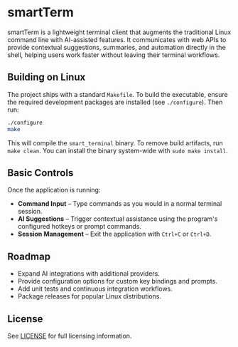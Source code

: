# smartTerm

smartTerm is a lightweight terminal client that augments the traditional Linux command line with AI-assisted features. It communicates with web APIs to provide contextual suggestions, summaries, and automation directly in the shell, helping users work faster without leaving their terminal workflows.

## Building on Linux

The project ships with a standard `Makefile`. To build the executable, ensure the required development packages are installed (see `./configure`). Then run:

```bash
./configure
make
```

This will compile the `smart_terminal` binary. To remove build artifacts, run `make clean`. You can install the binary system-wide with `sudo make install`.

## Basic Controls

Once the application is running:

- **Command Input** – Type commands as you would in a normal terminal session.
- **AI Suggestions** – Trigger contextual assistance using the program's configured hotkeys or prompt commands.
- **Session Management** – Exit the application with `Ctrl+C` or `Ctrl+D`.

## Roadmap

- Expand AI integrations with additional providers.
- Provide configuration options for custom key bindings and prompts.
- Add unit tests and continuous integration workflows.
- Package releases for popular Linux distributions.

## License

See [LICENSE](./LICENSE) for full licensing information.
